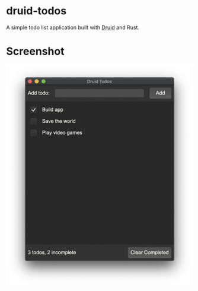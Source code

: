 # druid-todos

A simple todo list application built with [Druid](https://github.com/xi-editor/druid) and Rust.

# Screenshot

![A screenshot of druid-todos](screenshot.png)
